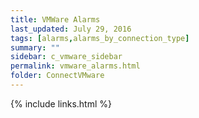 ```yaml
---
title: VMWare Alarms
last_updated: July 29, 2016
tags: [alarms,alarms_by_connection_type]
summary: ""
sidebar: c_vmware_sidebar
permalink: vmware_alarms.html
folder: ConnectVMware
---
```





{% include links.html %}
